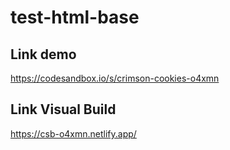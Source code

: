 # test-html-base

## Link demo

https://codesandbox.io/s/crimson-cookies-o4xmn

## Link Visual Build

https://csb-o4xmn.netlify.app/
